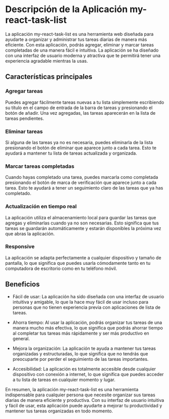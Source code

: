 # Descripción de la Aplicación my-react-task-list

La aplicación my-react-task-list es una herramienta web diseñada para ayudarte a organizar y administrar tus tareas diarias de manera más eficiente. Con esta aplicación, podrás agregar, eliminar y marcar tareas completadas de una manera fácil e intuitiva. La aplicación se ha diseñado con una interfaz de usuario moderna y atractiva que te permitirá tener una experiencia agradable mientras la usas.

## Características principales

### Agregar tareas

Puedes agregar fácilmente tareas nuevas a tu lista simplemente escribiendo su título en el campo de entrada de la barra de tareas y presionando el botón de añadir. Una vez agregadas, las tareas aparecerán en la lista de tareas pendientes.

### Eliminar tareas

Si alguna de las tareas ya no es necesaria, puedes eliminarla de la lista presionando el botón de eliminar que aparece junto a cada tarea. Esto te ayudará a mantener tu lista de tareas actualizada y organizada.

### Marcar tareas completadas

Cuando hayas completado una tarea, puedes marcarla como completada presionando el botón de marca de verificación que aparece junto a cada tarea. Esto te ayudará a tener un seguimiento claro de las tareas que ya has completado.

### Actualización en tiempo real

La aplicación utiliza el almacenamiento local para guardar las tareas que agregas y eliminarlas cuando ya no son necesarias. Esto significa que tus tareas se guardarán automáticamente y estarán disponibles la próxima vez que abras la aplicación.

### Responsive

La aplicación se adapta perfectamente a cualquier dispositivo y tamaño de pantalla, lo que significa que puedes usarla cómodamente tanto en tu computadora de escritorio como en tu teléfono móvil.

## Beneficios

- Fácil de usar: La aplicación ha sido diseñada con una interfaz de usuario intuitiva y amigable, lo que la hace muy fácil de usar incluso para personas que no tienen experiencia previa con aplicaciones de lista de tareas.

- Ahorra tiempo: Al usar la aplicación, podrás organizar tus tareas de una manera mucho más efectiva, lo que significa que podrás ahorrar tiempo al completar tus tareas más rápidamente y ser más productivo en general.

- Mejora la organización: La aplicación te ayuda a mantener tus tareas organizadas y estructuradas, lo que significa que no tendrás que preocuparte por perder el seguimiento de las tareas importantes.

- Accesibilidad: La aplicación es totalmente accesible desde cualquier dispositivo con conexión a internet, lo que significa que puedes acceder a tu lista de tareas en cualquier momento y lugar.

En resumen, la aplicación my-react-task-list es una herramienta indispensable para cualquier persona que necesite organizar sus tareas diarias de manera eficiente y productiva. Con su interfaz de usuario intuitiva y fácil de usar, esta aplicación puede ayudarte a mejorar tu productividad y mantener tus tareas organizadas en todo momento.